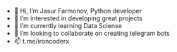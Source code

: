 - 👋 Hi, I’m Jasur Farmonov, Python developer
- 👀 I’m interested in developing great projects
- 🌱 I’m currently learning Data Sciense
- 💞️ I’m looking to collaborate on creating telegram bots
- 📫 t.me/ironcoderx
